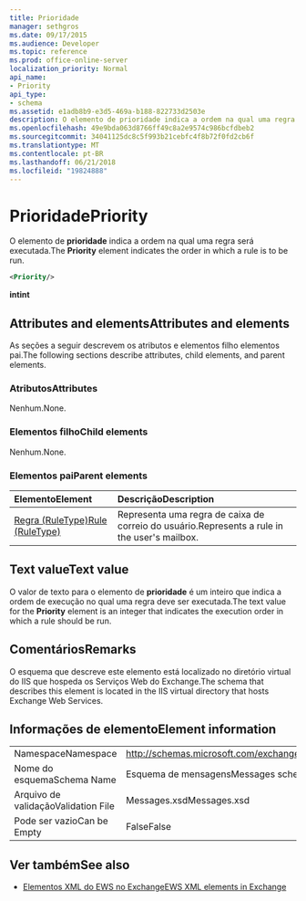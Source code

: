 ```yaml
---
title: Prioridade
manager: sethgros
ms.date: 09/17/2015
ms.audience: Developer
ms.topic: reference
ms.prod: office-online-server
localization_priority: Normal
api_name:
- Priority
api_type:
- schema
ms.assetid: e1adb8b9-e3d5-469a-b188-822733d2503e
description: O elemento de prioridade indica a ordem na qual uma regra será executada.
ms.openlocfilehash: 49e9bda063d8766ff49c8a2e9574c986bcfdbeb2
ms.sourcegitcommit: 34041125dc8c5f993b21cebfc4f8b72f0fd2cb6f
ms.translationtype: MT
ms.contentlocale: pt-BR
ms.lasthandoff: 06/21/2018
ms.locfileid: "19824888"
---
```

# <a name="priority"></a><span data-ttu-id="d86b7-103">Prioridade</span><span class="sxs-lookup"><span data-stu-id="d86b7-103">Priority</span></span>

<span data-ttu-id="d86b7-104">O elemento de **prioridade** indica a ordem na qual uma regra será executada.</span><span class="sxs-lookup"><span data-stu-id="d86b7-104">The **Priority** element indicates the order in which a rule is to be run.</span></span> 
  
```XML
<Priority/>
```

 <span data-ttu-id="d86b7-105">**int**</span><span class="sxs-lookup"><span data-stu-id="d86b7-105">**int**</span></span>
## <a name="attributes-and-elements"></a><span data-ttu-id="d86b7-106">Attributes and elements</span><span class="sxs-lookup"><span data-stu-id="d86b7-106">Attributes and elements</span></span>

<span data-ttu-id="d86b7-107">As seções a seguir descrevem os atributos e elementos filho elementos pai.</span><span class="sxs-lookup"><span data-stu-id="d86b7-107">The following sections describe attributes, child elements, and parent elements.</span></span>
  
### <a name="attributes"></a><span data-ttu-id="d86b7-108">Atributos</span><span class="sxs-lookup"><span data-stu-id="d86b7-108">Attributes</span></span>

<span data-ttu-id="d86b7-109">Nenhum.</span><span class="sxs-lookup"><span data-stu-id="d86b7-109">None.</span></span>
  
### <a name="child-elements"></a><span data-ttu-id="d86b7-110">Elementos filho</span><span class="sxs-lookup"><span data-stu-id="d86b7-110">Child elements</span></span>

<span data-ttu-id="d86b7-111">Nenhum.</span><span class="sxs-lookup"><span data-stu-id="d86b7-111">None.</span></span>
  
### <a name="parent-elements"></a><span data-ttu-id="d86b7-112">Elementos pai</span><span class="sxs-lookup"><span data-stu-id="d86b7-112">Parent elements</span></span>

|<span data-ttu-id="d86b7-113">**Elemento**</span><span class="sxs-lookup"><span data-stu-id="d86b7-113">**Element**</span></span>|<span data-ttu-id="d86b7-114">**Descrição**</span><span class="sxs-lookup"><span data-stu-id="d86b7-114">**Description**</span></span>|
|:-----|:-----|
|[<span data-ttu-id="d86b7-115">Regra (RuleType)</span><span class="sxs-lookup"><span data-stu-id="d86b7-115">Rule (RuleType)</span></span>](rule-ruletype.md) <br/> |<span data-ttu-id="d86b7-116">Representa uma regra de caixa de correio do usuário.</span><span class="sxs-lookup"><span data-stu-id="d86b7-116">Represents a rule in the user's mailbox.</span></span>  <br/> |
   
## <a name="text-value"></a><span data-ttu-id="d86b7-117">Text value</span><span class="sxs-lookup"><span data-stu-id="d86b7-117">Text value</span></span>

<span data-ttu-id="d86b7-118">O valor de texto para o elemento de **prioridade** é um inteiro que indica a ordem de execução no qual uma regra deve ser executada.</span><span class="sxs-lookup"><span data-stu-id="d86b7-118">The text value for the **Priority** element is an integer that indicates the execution order in which a rule should be run.</span></span> 
  
## <a name="remarks"></a><span data-ttu-id="d86b7-119">Comentários</span><span class="sxs-lookup"><span data-stu-id="d86b7-119">Remarks</span></span>

<span data-ttu-id="d86b7-120">O esquema que descreve este elemento está localizado no diretório virtual do IIS que hospeda os Serviços Web do Exchange.</span><span class="sxs-lookup"><span data-stu-id="d86b7-120">The schema that describes this element is located in the IIS virtual directory that hosts Exchange Web Services.</span></span>
  
## <a name="element-information"></a><span data-ttu-id="d86b7-121">Informações de elemento</span><span class="sxs-lookup"><span data-stu-id="d86b7-121">Element information</span></span>

|||
|:-----|:-----|
|<span data-ttu-id="d86b7-122">Namespace</span><span class="sxs-lookup"><span data-stu-id="d86b7-122">Namespace</span></span>  <br/> |http://schemas.microsoft.com/exchange/services/2006/messages  <br/> |
|<span data-ttu-id="d86b7-123">Nome do esquema</span><span class="sxs-lookup"><span data-stu-id="d86b7-123">Schema Name</span></span>  <br/> |<span data-ttu-id="d86b7-124">Esquema de mensagens</span><span class="sxs-lookup"><span data-stu-id="d86b7-124">Messages schema</span></span>  <br/> |
|<span data-ttu-id="d86b7-125">Arquivo de validação</span><span class="sxs-lookup"><span data-stu-id="d86b7-125">Validation File</span></span>  <br/> |<span data-ttu-id="d86b7-126">Messages.xsd</span><span class="sxs-lookup"><span data-stu-id="d86b7-126">Messages.xsd</span></span>  <br/> |
|<span data-ttu-id="d86b7-127">Pode ser vazio</span><span class="sxs-lookup"><span data-stu-id="d86b7-127">Can be Empty</span></span>  <br/> |<span data-ttu-id="d86b7-128">False</span><span class="sxs-lookup"><span data-stu-id="d86b7-128">False</span></span>  <br/> |
   
## <a name="see-also"></a><span data-ttu-id="d86b7-129">Ver também</span><span class="sxs-lookup"><span data-stu-id="d86b7-129">See also</span></span>



- [<span data-ttu-id="d86b7-130">Elementos XML do EWS no Exchange</span><span class="sxs-lookup"><span data-stu-id="d86b7-130">EWS XML elements in Exchange</span></span>](ews-xml-elements-in-exchange.md)

